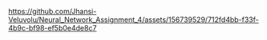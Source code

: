 




https://github.com/Jhansi-Veluvolu/Neural_Network_Assignment_4/assets/156739529/712fd4bb-f33f-4b9c-bf98-ef5b0e4de8c7

